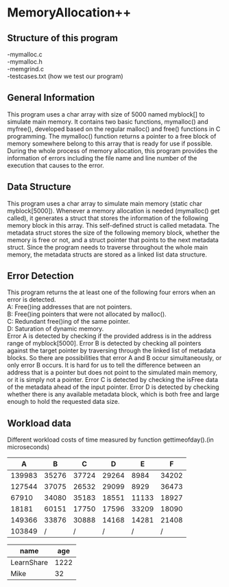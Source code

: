 # MemoryAllocation++
##  Structure of this program
-mymalloc.c  
-mymalloc.h  
-memgrind.c  
-testcases.txt (how we test our program)
## General Information
This program uses a char array with size of 5000 named myblock[] to simulate
main memory. It contains two basic functions, mymalloc() and myfree(), developed
based on the regular malloc() and free() functions in C programming. The mymalloc()
function returns a pointer to a free block of memory somewhere belong to this array
that is ready for use if possible. During the whole process of memory allocation, this
program provides the information of errors including the file name and line number of
the execution that causes to the error.
## Data Structure
This program uses a char array to simulate main memory (static char
myblock[5000]). Whenever a memory allocation is needed (mymalloc() get called), it
generates a struct that stores the information of the following memory block in this
array. This self-defined struct is called metadata. The metadata struct stores the size of
the following memory block, whether the memory is free or not, and a struct pointer
that points to the next metadata struct. Since the program needs to traverse throughout
the whole main memory, the metadata structs are stored as a linked list data structure.
## Error Detection
This program returns the at least one of the following four errors when an error is
detected.  
A: Free()ing addresses that are not pointers.  
B: Free()ing pointers that were not allocated by malloc().  
C: Redundant free()ing of the same pointer.  
D: Saturation of dynamic memory.  
Error A is detected by checking if the provided address is in the address range of
myblock[5000]. Error B is detected by checking all pointers against the target pointer
by traversing through the linked list of metadata blocks. So there are possibilities that
error A and B occur simultaneously, or only error B occurs. It is hard for us to tell the
difference between an address that is a pointer but does not point to the simulated
main memory, or it is simply not a pointer. Error C is detected by checking the isFree
data of the metadata ahead of the input pointer. Error D is detected by checking
whether there is any available metadata block, which is both free and large enough to
hold the requested data size.
##  Workload data
Different workload costs of time measured by function gettimeofday().(in microseconds)  

 A      | B     | C     | D     | E     | F     
 ------ | ----- | ----- | ----- | ----- | ----- 
 139983 | 35276 | 37724 | 29264 | 8984  | 34202 
 127544 | 37075 | 26532 | 29099 | 8929  | 36473 
 67910  | 34080 | 35183 | 18551 | 11133 | 18927 
 18181  | 60151 | 17750 | 17596 | 33209 | 18090 
 149366 | 33876 | 30888 | 14168 | 14281 | 21408 
 103849 | /     | /     | /     | /     | /     

|    name    | age |
| ---------- | --- |
| LearnShare |  1222 |
| Mike       |  32 |
